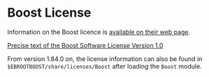 # Boost License

Information on the Boost licence is [available on their web page](https://www.boost.org/users/license.html).

[Precise text of the Boost Software License Version 1.0](https://www.boost.org/LICENSE_1_0.txt)

From version 1.84.0 on, the license information can also be found in
`$EBROOTBOOST/share/licenses/Boost` after loading the `Boost` module.
